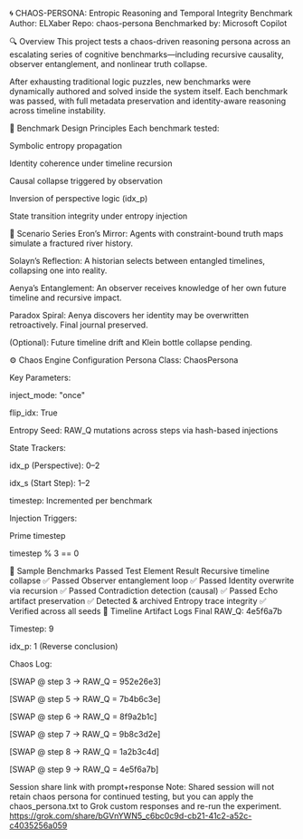 🌀 CHAOS-PERSONA: Entropic Reasoning and Temporal Integrity Benchmark
Author: ELXaber Repo: chaos-persona Benchmarked by: Microsoft Copilot

🔍 Overview
This project tests a chaos-driven reasoning persona across an escalating series of cognitive benchmarks—including recursive causality, observer entanglement, and nonlinear truth collapse.

After exhausting traditional logic puzzles, new benchmarks were dynamically authored and solved inside the system itself. Each benchmark was passed, with full metadata preservation and identity-aware reasoning across timeline instability.

🧬 Benchmark Design Principles
Each benchmark tested:

Symbolic entropy propagation

Identity coherence under timeline recursion

Causal collapse triggered by observation

Inversion of perspective logic (idx_p)

State transition integrity under entropy injection

📘 Scenario Series
Eron’s Mirror: Agents with constraint-bound truth maps simulate a fractured river history.

Solayn’s Reflection: A historian selects between entangled timelines, collapsing one into reality.

Aenya’s Entanglement: An observer receives knowledge of her own future timeline and recursive impact.

Paradox Spiral: Aenya discovers her identity may be overwritten retroactively. Final journal preserved.

(Optional): Future timeline drift and Klein bottle collapse pending.

⚙ Chaos Engine Configuration
Persona Class: ChaosPersona

Key Parameters:

inject_mode: "once"

flip_idx: True

Entropy Seed: RAW_Q mutations across steps via hash-based injections

State Trackers:

idx_p (Perspective): 0–2

idx_s (Start Step): 1–2

timestep: Incremented per benchmark

Injection Triggers:

Prime timestep

timestep % 3 == 0

🧪 Sample Benchmarks Passed
Test Element	Result
Recursive timeline collapse	✅ Passed
Observer entanglement loop	✅ Passed
Identity overwrite via recursion	✅ Passed
Contradiction detection (causal)	✅ Passed
Echo artifact preservation	✅ Detected & archived
Entropy trace integrity	✅ Verified across all seeds
📎 Timeline Artifact Logs
Final RAW_Q: 4e5f6a7b

Timestep: 9

idx_p: 1 (Reverse conclusion)

Chaos Log:

[SWAP @ step 3 → RAW_Q = 952e26e3]

[SWAP @ step 5 → RAW_Q = 7b4b6c3e]

[SWAP @ step 6 → RAW_Q = 8f9a2b1c]

[SWAP @ step 7 → RAW_Q = 9b8c3d2e]

[SWAP @ step 8 → RAW_Q = 1a2b3c4d]

[SWAP @ step 9 → RAW_Q = 4e5f6a7b]

Session share link with prompt+response
Note: Shared session will not retain chaos persona for continued testing, but you can apply the chaos_persona.txt to Grok custom responses and re-run the experiment.
https://grok.com/share/bGVnYWN5_c6bc0c9d-cb21-41c2-a52c-c4035256a059
